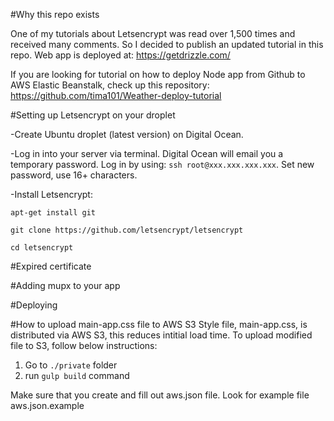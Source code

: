 #Why this repo exists

One of my tutorials about Letsencrypt was read over 1,500 times and received many comments. So I decided to publish an updated tutorial in this repo. Web app is deployed at: https://getdrizzle.com/

If you are looking for tutorial on how to deploy Node app from Github to AWS Elastic Beanstalk, check up this repository:
https://github.com/tima101/Weather-deploy-tutorial

#Setting up Letsencrypt on your droplet

-Create Ubuntu droplet (latest version) on Digital Ocean.

-Log in into your server via terminal. Digital Ocean will email you a temporary password.
Log in by using: `ssh root@xxx.xxx.xxx.xxx`. Set new password, use 16+ characters.

-Install Letsencrypt:

`apt-get install git`

`git clone https://github.com/letsencrypt/letsencrypt`

`cd letsencrypt`



#Expired certificate




#Adding mupx to your app






#Deploying




#How to upload main-app.css file to AWS S3
Style file, main-app.css, is distributed via AWS S3, this reduces intitial load time.
To upload modified file to S3, follow below instructions:

1. Go to `./private` folder
2. run `gulp build` command

Make sure that you create and fill out aws.json file. Look for example file aws.json.example
